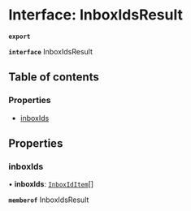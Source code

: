 # Interface: InboxIdsResult

**`export`**

**`interface`** InboxIdsResult

## Table of contents

### Properties

- [inboxIds](InboxIdsResult.md#inboxids)

## Properties

### inboxIds

• **inboxIds**: [`InboxIdItem`](InboxIdItem.md)[]

**`memberof`** InboxIdsResult

